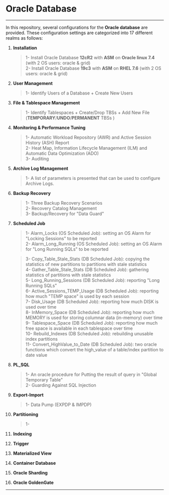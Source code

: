 # Oracle Database

------------------------------------------------
In this repository, several configurations for the **Oracle database** are provided. 
These configuration settings are categorized into 17 different realms as follows:

1. **Installation**
    > 1- Install Oracle Database **12cR2** with **ASM** on **Oracle linux 7.4** (with 2 OS users: oracle & grid) \
    > 2- Install Oracle Database **19c3** with **ASM** on **RHEL 7.6** (with 2 OS users: oracle & grid)


2. **User Management**
    > 1- Identify Users of a Database + Create New Users


3. **File & Tablespace Management**
    > 1- Identify Tablespaces + Create/Drop TBSs + Add New File (**TEMPORARY**/**UNDO**/**PERMANENT** TBSs )


4. **Monitoring & Performance Tuning**
    >   1- Automatic Workload Repository (AWR) and Active Session History (ASH) Report \
    >   2- Heat Map, Information Lifecycle Management (ILM) and Automatic Data Optimization (ADO) \
    >   3- Auditing


5. **Archive Log Management**
    >   1- A list of parameters is presented that can be used to configure Archive Logs.


6. **Backup Recovery**
    >   1- Three Backup Recovery Scenarios \
    >   2- Recovery Catalog Management \
    >   3- Backup/Recovery for "Data Guard" 

7. **Scheduled Job**
    >   1- Alarm_Locks (OS Scheduled Job): setting an OS Alarm for "Locking Sessions" to be reported \
    >   2- Alarm_Long_Running (OS Scheduled Job): setting an OS Alarm for "Long Running SQLs" to be reported 

    >   3- Copy_Table_Stale_Stats (DB Scheduled Job): copying the statistics of new partitions to partitions with stale statistics \
    >   4- Gather_Table_Stale_Stats (DB Scheduled Job): gathering statistics of partitions with stale statistics \
    >   5- Long_Running_Sessions (DB Scheduled Job): reporting "Long Running SQLs" \
    >   6- Active_Sessions_TEMP_Usage (DB Scheduled Job): reporting how much "TEMP space" is used by each session \
    >   7- Disk_Usage (DB Scheduled Job): reporting how much DISK is used over time \
    >   8- InMemory_Space (DB Scheduled Job): reporting how much MEMORY is used for storing columnar data (in-memory) over time \
    >   9- Tablespace_Space (DB Scheduled Job): reporting how much free space is available in each tablespace over time \
    >   10- Rebuild_Indexes (DB Scheduled Job): rebuilding unusable index partitions \
    >   11- Convert_HighValue_to_Date (DB Scheduled Job): two oracle functions which convert the high_value of a table/index partition to date value


8. **PL_SQL**
    >   1- An oracle procedure for Putting the result of query in "Global Temporary Table" \
    >   2- Guarding Against SQL Injection


9. **Export-Import**
    >   1- Data Pump (EXPDP & IMPDP)


10. **Partitioning**
    >   1- 


11. **Indexing**



12. **Trigger**



13. **Materialized View**



14. **Container Database**



15. **Oracle Sharding**



16. **Oracle GoldenGate**



------------------------------------------------
